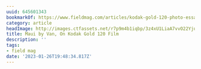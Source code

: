 ```yaml
---
uuid: 645601343
bookmarkOf: https://www.fieldmag.com/articles/kodak-gold-120-photo-essay-maui-hawaii
category: article
headImage: http://images.ctfassets.net/r7p9m4b1iqbp/3z4xU1LiaA7vvO22YjuGIy/ace612a50e60aad1de4ea0be3194c9ce/schultz-flogerg-maui-van.jpg?w=1000
title: Maui by Van, On Kodak Gold 120 Film
description: ''
tags:
- field mag
date: '2023-01-26T19:48:34.817Z'
---
```



